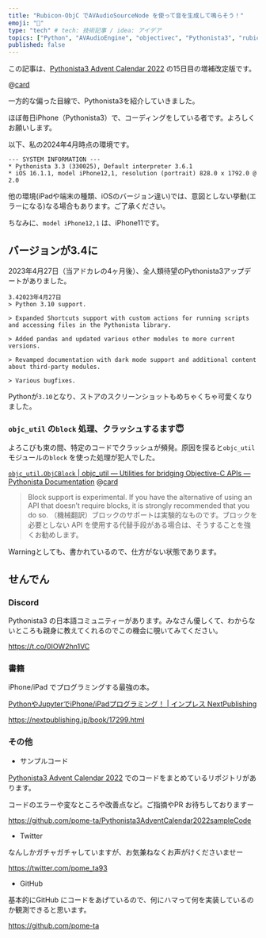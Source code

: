 ```yaml
---
title: "Rubicon-ObjC でAVAudioSourceNode を使って音を生成して鳴らそう！"
emoji: "🎉"
type: "tech" # tech: 技術記事 / idea: アイデア
topics: ["Python", "AVAudioEngine", "objectivec", "Pythonista3", "rubiconobjc", ]
published: false
---
```


この記事は、[Pythonista3 Advent Calendar 2022](https://qiita.com/advent-calendar/2022/pythonista3) の15日目の増補改定版です。

@[card](https://qiita.com/advent-calendar/2022/pythonista3)

一方的な偏った目線で、Pythonista3を紹介していきました。

ほぼ毎日iPhone（Pythonista3）で、コーディングをしている者です。よろしくお願いします。

以下、私の2024年4月時点の環境です。

```sysInfo.log
--- SYSTEM INFORMATION ---
* Pythonista 3.3 (330025), Default interpreter 3.6.1
* iOS 16.1.1, model iPhone12,1, resolution (portrait) 828.0 x 1792.0 @ 2.0
```

他の環境(iPadや端末の種類、iOSのバージョン違い)では、意図としない挙動(エラーになる)なる場合もあります。ご了承ください。

ちなみに、`model iPhone12,1` は、iPhone11です。

## バージョンが3.4に

2023年4月27日（当アドカレの4ヶ月後）、全人類待望のPythonista3アップデートがありました。

```AppStoreアップデート履歴
3.42023年4月27日
> Python 3.10 support.

> Expanded Shortcuts support with custom actions for running scripts and accessing files in the Pythonista library.

> Added pandas and updated various other modules to more current versions.

> Revamped documentation with dark mode support and additional content about third-party modules.

> Various bugfixes.
```

Pythonが`3.10`となり、ストアのスクリーンショットもめちゃくちゃ可愛くなりました。

### `objc_util` の`block` 処理、クラッシュするます😇

よろこびも束の間、特定のコードでクラッシュが頻発。原因を探ると`objc_util` モジュールの`block` を使った処理が犯人でした。

[`objc_util.ObjCBlock` | objc_util — Utilities for bridging Objective-C APIs — Pythonista Documentation](https://omz-software.com/pythonista/docs-3.4/py3/ios/objc_util.html#objc_util.ObjCBlock)
@[card](https://omz-software.com/pythonista/docs-3.4/py3/ios/objc_util.html#objc_util.ObjCBlock)

> Block support is experimental. If you have the alternative of using an API that doesn’t require blocks, it is strongly recommended that you do so.
> （機械翻訳）ブロックのサポートは実験的なものです。ブロックを必要としない API を使用する代替手段がある場合は、そうすることを強くお勧めします。

Warningとしても、書かれているので、仕方がない状態であります。

## せんでん

### Discord

Pythonista3 の日本語コミュニティーがあります。みなさん優しくて、わからないところも親身に教えてくれるのでこの機会に覗いてみてください。

https://t.co/0IOW2hn1VC

### 書籍

iPhone/iPad でプログラミングする最強の本。

[PythonやJupyterでiPhone/iPadプログラミング！ | インプレス NextPublishing](https://nextpublishing.jp/book/17299.html)

https://nextpublishing.jp/book/17299.html

### その他

- サンプルコード

[Pythonista3 Advent Calendar 2022](https://qiita.com/advent-calendar/2022/pythonista3) でのコードをまとめているリポジトリがあります。

コードのエラーや変なところや改善点など。ご指摘やPR お待ちしておりますー

https://github.com/pome-ta/Pythonista3AdventCalendar2022sampleCode

- Twitter

なんしかガチャガチャしていますが、お気兼ねなくお声がけくださいませー

https://twitter.com/pome_ta93

- GitHub

基本的にGitHub にコードをあげているので、何にハマって何を実装しているのか観測できると思います。

https://github.com/pome-ta
